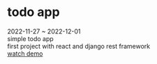 # todo app
2022-11-27 ~ 2022-12-01 <br/>
simple todo app  <br/>
first project with react and django rest framework <br/>
[watch demo](https://youtu.be/yTNNvL94GSM)
